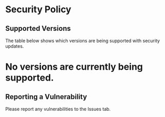 # Security Policy

## Supported Versions

The table below shows which versions are being supported with security updates.

# No versions are currently being supported.

## Reporting a Vulnerability

Please report any vulnerabilities to the Issues tab.
